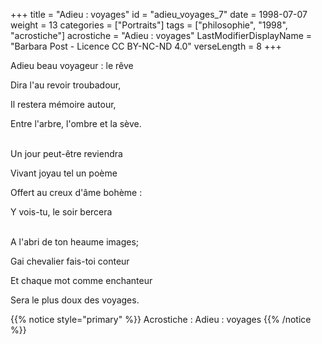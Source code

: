 +++
title = "Adieu : voyages"
id = "adieu_voyages_7"
date = 1998-07-07
weight = 13
categories = ["Portraits"]
tags = ["philosophie", "1998", "acrostiche"]
acrostiche = "Adieu : voyages"
LastModifierDisplayName = "Barbara Post - Licence CC BY-NC-ND 4.0"
verseLength = 8
+++

Adieu beau voyageur : le rêve

Dira l'au revoir troubadour,

Il restera mémoire autour,

Entre l'arbre, l'ombre et la sève.

 \
Un jour peut-être reviendra

Vivant joyau tel un poème

Offert au creux d'âme bohème :

Y vois-tu, le soir bercera

 \
A l'abri de ton heaume images;

Gai chevalier fais-toi conteur

Et chaque mot comme enchanteur

Sera le plus doux des voyages.

{{% notice style="primary" %}}
Acrostiche : Adieu : voyages
{{% /notice %}}
